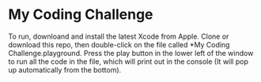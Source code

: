# My Coding Challenge

To run, downloand and install the latest Xcode from Apple. Clone or download this repo, then double-click on the file called *My Coding Challenge.playground. Press the play button in the lower left of the window to run all the code in the file, which will print out in the console (It will pop up automatically from the bottom).



